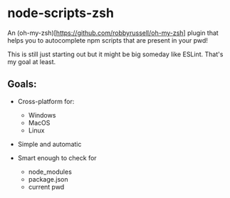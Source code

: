 # node-scripts-zsh
An (oh-my-zsh)[https://github.com/robbyrussell/oh-my-zsh] plugin that helps you to autocomplete npm scripts that are present in your pwd!

This is still just starting out but it might be big someday like ESLint. That's my goal at least.

## Goals:
* Cross-platform for:
    * Windows
    * MacOS
    * Linux

* Simple and automatic

* Smart enough to check for 
    * node_modules
    * package.json
    * current pwd
